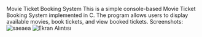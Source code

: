 Movie Ticket Booking System
This is a simple console-based Movie Ticket Booking System implemented in C. The program allows users to display available movies, book tickets, and view booked tickets.
Screenshots:
![saeaea](https://github.com/user-attachments/assets/f600245a-a2f8-45bc-acc3-b7ef41d56c7f)
![Ekran Alıntısı](https://github.com/user-attachments/assets/75ceda25-38ca-44bf-a243-9fe5eba91b12)
